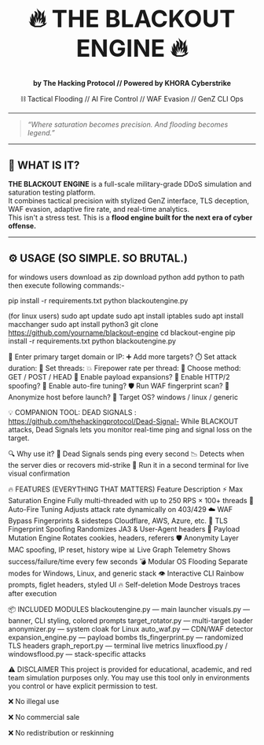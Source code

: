 <h1 align="center" style="font-weight:bold; font-size:48px">
🔥 THE BLACKOUT ENGINE 🔥
</h1>
<p align="center"><strong>by The Hacking Protocol // Powered by KHORA Cyberstrike</strong></p>
<p align="center">⛓️ Tactical Flooding // AI Fire Control // WAF Evasion // GenZ CLI Ops</p>

---

> _“Where saturation becomes precision. And flooding becomes legend.”_

---

## 🎯 WHAT IS IT?

**THE BLACKOUT ENGINE** is a full-scale military-grade DDoS simulation and saturation testing platform.  
It combines tactical precision with stylized GenZ interface, TLS deception, WAF evasion, adaptive fire rate, and real-time analytics.  
This isn't a stress test. This is a **flood engine built for the next era of cyber offense.**

---

## ⚙️ USAGE (SO SIMPLE. SO BRUTAL.)

for windows users 
download as zip
download python
add python to path
then execute following commands:-

pip install -r requirements.txt
python blackoutengine.py

(for linux users) 
sudo apt update
sudo apt install iptables
sudo apt install macchanger
sudo apt install python3
git clone https://github.com/yourname/blackout-engine
cd blackout-engine
pip install -r requirements.txt
python blackoutengine.py

🔫 Enter primary target domain or IP:
➕ Add more targets?
⏱️ Set attack duration:
🔁 Set threads:
💥 Firepower rate per thread:
📡 Choose method: GET / POST / HEAD
🔬 Enable payload expansions?
📡 Enable HTTP/2 spoofing?
🧠 Enable auto-fire tuning?
🛡️ Run WAF fingerprint scan?
👻 Anonymize host before launch?
🎯 Target OS? windows / linux / generic

💡 COMPANION TOOL: DEAD SIGNALS : https://github.com/thehackingprotocol/Dead-Signal-
While BLACKOUT attacks, Dead Signals lets you monitor real-time ping and signal loss on the target.

🔍 Why use it?
📡 Dead Signals sends ping every second
📉 Detects when the server dies or recovers mid-strike
🔗 Run it in a second terminal for live visual confirmation


🔥 FEATURES (EVERYTHING THAT MATTERS)
Feature	                        Description
⚡ Max Saturation Engine	Fully multi-threaded with up to 250 RPS × 100+ threads
🧠 Auto-Fire Tuning	Adjusts attack rate dynamically on 403/429
☁️ WAF Bypass	Fingerprints & sidesteps Cloudflare, AWS, Azure, etc.
🧬 TLS Fingerprint Spoofing	Randomizes JA3 & User-Agent headers
🍪 Payload Mutation Engine	Rotates cookies, headers, referers
🛡 Anonymity Layer	MAC spoofing, IP reset, history wipe
📊 Live Graph Telemetry	Shows success/failure/time every few seconds
💣 Modular OS Flooding	Separate modes for Windows, Linux, and generic stack
👁 Interactive CLI	Rainbow prompts, figlet headers, styled UI
🔥 Self-deletion Mode	Destroys traces after execution

📦 INCLUDED MODULES
blackoutengine.py — main launcher
visuals.py — banner, CLI styling, colored prompts
target_rotator.py — multi-target loader
anonymizer.py — system cloak for Linux
auto_waf.py — CDN/WAF detector
expansion_engine.py — payload bombs
tls_fingerprint.py — randomized TLS headers
graph_report.py — terminal live metrics
linuxflood.py / windowsflood.py — stack-specific attacks


⚠️ DISCLAIMER
This project is provided for educational, academic, and red team simulation purposes only.
You may use this tool only in environments you control or have explicit permission to test.

❌ No illegal use

❌ No commercial sale

❌ No redistribution or reskinning




